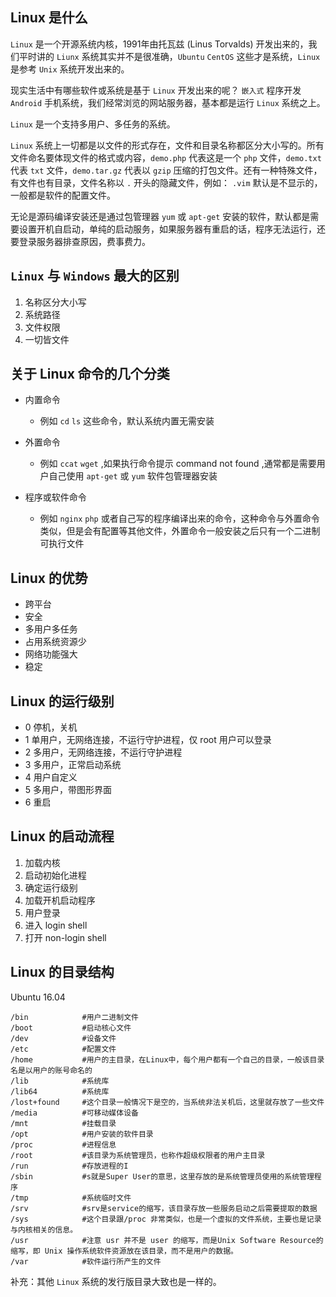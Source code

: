 ## Linux 是什么

`Linux` 是一个开源系统内核，1991年由托瓦兹 (Linus Torvalds) 开发出来的，我们平时讲的 `Liunx` 系统其实并不是很准确，`Ubuntu` `CentOS` 这些才是系统，`Linux` 是参考 `Unix` 系统开发出来的。

现实生活中有哪些软件或系统是基于 `Linux` 开发出来的呢？ `嵌入式` 程序开发 `Android` 手机系统，我们经常浏览的网站服务器，基本都是运行 `Linux` 系统之上。

`Linux` 是一个支持多用户、多任务的系统。

`Linux` 系统上一切都是以文件的形式存在，文件和目录名称都区分大小写的。所有文件命名要体现文件的格式或内容，`demo.php` 代表这是一个 `php` 文件，`demo.txt` 代表 `txt` 文件，`demo.tar.gz` 代表以 `gzip` 压缩的打包文件。还有一种特殊文件，有文件也有目录，文件名称以 `.` 开头的隐藏文件，例如： `.vim` 默认是不显示的，一般都是软件的配置文件。

无论是源码编译安装还是通过包管理器 `yum` 或 `apt-get` 安装的软件，默认都是需要设置开机自启动，单纯的启动服务，如果服务器有重启的话，程序无法运行，还要登录服务器排查原因，费事费力。

## `Linux` 与 `Windows` 最大的区别

1. 名称区分大小写
2. 系统路径
3. 文件权限
4. 一切皆文件

## 关于 Linux 命令的几个分类

- 内置命令
    - 例如 `cd` `ls` 这些命令，默认系统内置无需安装 


- 外置命令
    - 例如 `ccat` `wget` ,如果执行命令提示 command not found ,通常都是需要用户自己使用 `apt-get` 或 `yum` 软件包管理器安装


- 程序或软件命令
    - 例如 `nginx` `php` 或者自己写的程序编译出来的命令，这种命令与外置命令类似，但是会有配置等其他文件，外置命令一般安装之后只有一个二进制可执行文件

## Linux 的优势

- 跨平台
- 安全
- 多用户多任务
- 占用系统资源少
- 网络功能强大
- 稳定

## Linux 的运行级别

- 0 停机，关机
- 1 单用户，无网络连接，不运行守护进程，仅 root 用户可以登录
- 2 多用户，无网络连接，不运行守护进程
- 3 多用户，正常启动系统
- 4 用户自定义
- 5 多用户，带图形界面
- 6 重启

## Linux 的启动流程

1. 加载内核
2. 启动初始化进程
3. 确定运行级别
4. 加载开机启动程序
5. 用户登录
6. 进入 login shell
7. 打开 non-login shell

## Linux 的目录结构

Ubuntu 16.04

```
/bin            #用户二进制文件
/boot           #启动核心文件
/dev            #设备文件
/etc            #配置文件
/home           #用户的主目录，在Linux中，每个用户都有一个自己的目录，一般该目录名是以用户的账号命名的
/lib            #系统库
/lib64          #系统库
/lost+found     #这个目录一般情况下是空的，当系统非法关机后，这里就存放了一些文件
/media          #可移动媒体设备
/mnt            #挂载目录
/opt            #用户安装的软件目录
/proc           #进程信息
/root           #该目录为系统管理员，也称作超级权限者的用户主目录
/run            #存放进程的I
/sbin           #s就是Super User的意思，这里存放的是系统管理员使用的系统管理程序
/tmp            #系统临时文件
/srv            #srv是service的缩写，该目录存放一些服务启动之后需要提取的数据
/sys            #这个目录跟/proc 非常类似，也是一个虚拟的文件系统，主要也是记录与内核相关的信息。
/usr            #注意 usr 并不是 user 的缩写，而是Unix Software Resource的缩写，即 Unix 操作系统软件资源放在该目录，而不是用户的数据。
/var            #软件运行所产生的文件
```

补充：其他 `Linux` 系统的发行版目录大致也是一样的。
